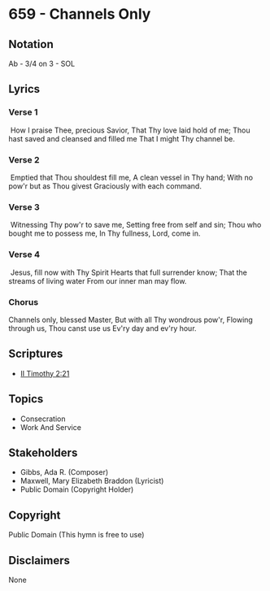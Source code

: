 # 659 - Channels Only

## Notation

Ab - 3/4 on 3 - SOL

## Lyrics

### Verse 1

 How I praise Thee, precious Savior, That Thy love laid hold of me; Thou hast saved and cleansed and filled me That I might Thy channel be.

### Verse 2

 Emptied that Thou shouldest fill me, A clean vessel in Thy hand; With no pow'r but as Thou givest Graciously with each command.

### Verse 3

 Witnessing Thy pow'r to save me, Setting free from self and sin; Thou who bought me to possess me, In Thy fullness, Lord, come in.

### Verse 4

 Jesus, fill now with Thy Spirit Hearts that full surrender know; That the streams of living water From our inner man may flow.

### Chorus

Channels only, blessed Master, But with all Thy wondrous pow'r, Flowing through us, Thou canst use us Ev'ry day and ev'ry hour. 


## Scriptures

- [II Timothy 2:21](https://www.biblegateway.com/passage/?search=II%20Timothy%202%3A21)

## Topics

- Consecration
- Work And Service

## Stakeholders

- Gibbs, Ada R. (Composer)
- Maxwell, Mary Elizabeth Braddon (Lyricist)
- Public Domain (Copyright Holder)

## Copyright

Public Domain
(This hymn is free to use)

## Disclaimers

None

